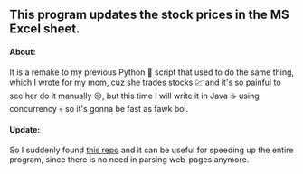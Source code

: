 ## This program updates the stock prices in the MS Excel sheet.
#### About:
It is a remake to my previous Python 🐍 script that used to do the same thing, 
which I wrote for my mom, cuz she trades stocks 💹 and it's so painful to see her do it manually 😔, 
but this time I will write it in Java ☕ using concurrency 💀 so it's gonna be fast as fawk boi.
#### Update:
So I suddenly found [this repo](https://github.com/Tinkoff/investAPI) and it can be useful for speeding up the entire 
program, since there is no need in parsing web-pages anymore.